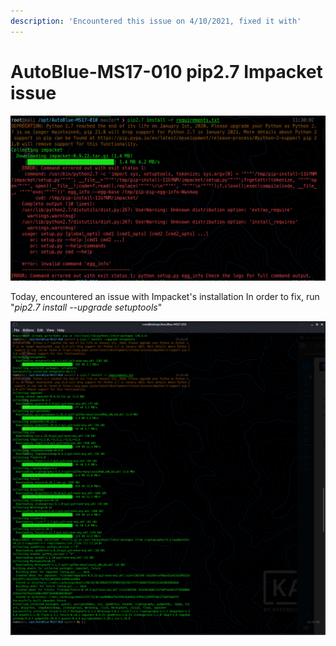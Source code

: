 ```yaml
---
description: 'Encountered this issue on 4/10/2021, fixed it with'
---
```


# AutoBlue-MS17-010 pip2.7 Impacket issue

![&quot;pip2.7 install -r requirements.txt&quot; = error installing requirements.txt for AutoBlue-MS17-010](../../../../.gitbook/assets/autoblue-ms17-010-pip2.7-requirements-error.png)

Today, encountered an issue with Impacket's installation In order to fix, run "_pip2.7 install --upgrade setuptools_"

![Issue seems to be related to setuptools being out of date](../../../../.gitbook/assets/autoblue-ms17-010-pip2.7-requirements-setuptools-fix.png)



